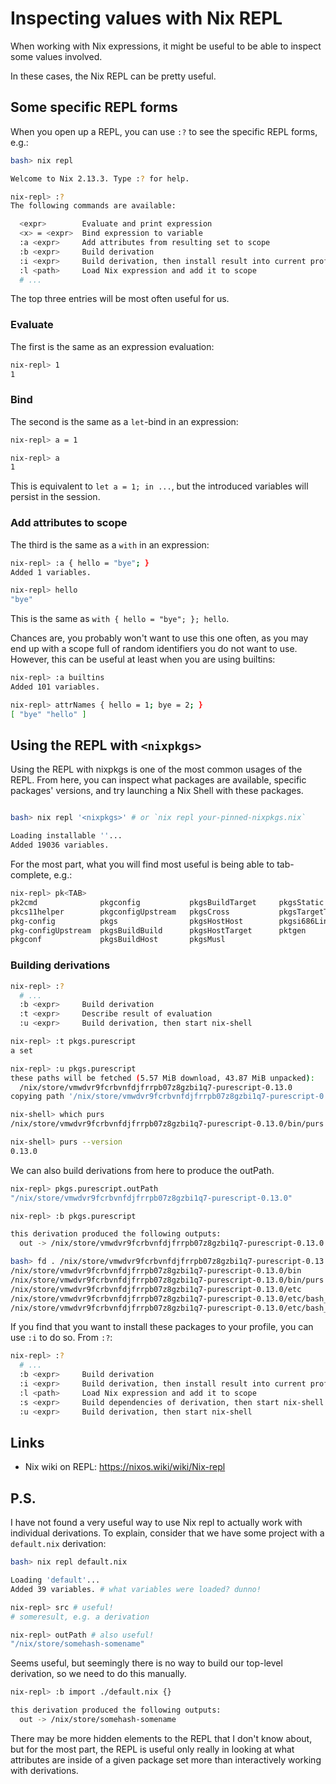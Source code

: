 # Inspecting values with Nix REPL

When working with Nix expressions, it might be useful to be able to inspect some values involved.

In these cases, the Nix REPL can be pretty useful.

## Some specific REPL forms

When you open up a REPL, you can use `:?` to see the specific REPL forms, e.g.:

```bash
bash> nix repl

Welcome to Nix 2.13.3. Type :? for help.

nix-repl> :?
The following commands are available:

  <expr>        Evaluate and print expression
  <x> = <expr>  Bind expression to variable
  :a <expr>     Add attributes from resulting set to scope
  :b <expr>     Build derivation
  :i <expr>     Build derivation, then install result into current profile
  :l <path>     Load Nix expression and add it to scope
  # ...
```

The top three entries will be most often useful for us.

### Evaluate

The first is the same as an expression evaluation:

```bash
nix-repl> 1
1
```

### Bind

The second is the same as a `let`-bind in an expression:

```bash
nix-repl> a = 1

nix-repl> a
1
```

This is equivalent to `let a = 1; in ...`, but the introduced variables will persist in the session.

### Add attributes to scope

The third is the same as a `with` in an expression:

```bash
nix-repl> :a { hello = "bye"; }
Added 1 variables.

nix-repl> hello
"bye"
```

This is the same as `with { hello = "bye"; }; hello`.

Chances are, you probably won't want to use this one often, as you may end up with a scope full of random identifiers you do not want to use. However, this can be useful at least when you are using builtins:

```bash
nix-repl> :a builtins
Added 101 variables.

nix-repl> attrNames { hello = 1; bye = 2; }
[ "bye" "hello" ]
```

## Using the REPL with `<nixpkgs>`

Using the REPL with nixpkgs is one of the most common usages of the REPL. From here, you can inspect what packages are available, specific packages' versions, and try launching a Nix Shell with these packages.

```bash

bash> nix repl '<nixpkgs>' # or `nix repl your-pinned-nixpkgs.nix`

Loading installable ''...
Added 19036 variables.
```

For the most part, what you will find most useful is being able to tab-complete, e.g.:

```bash
nix-repl> pk<TAB>
pk2cmd              pkgconfig           pkgsBuildTarget     pkgsStatic
pkcs11helper        pkgconfigUpstream   pkgsCross           pkgsTargetTarget
pkg-config          pkgs                pkgsHostHost        pkgsi686Linux
pkg-configUpstream  pkgsBuildBuild      pkgsHostTarget      pktgen
pkgconf             pkgsBuildHost       pkgsMusl
```

### Building derivations

```bash
nix-repl> :?
  # ...
  :b <expr>     Build derivation
  :t <expr>     Describe result of evaluation
  :u <expr>     Build derivation, then start nix-shell

nix-repl> :t pkgs.purescript
a set

nix-repl> :u pkgs.purescript
these paths will be fetched (5.57 MiB download, 43.87 MiB unpacked):
  /nix/store/vmwdvr9fcrbvnfdjfrrpb07z8gzbi1q7-purescript-0.13.0
copying path '/nix/store/vmwdvr9fcrbvnfdjfrrpb07z8gzbi1q7-purescript-0.13.0' from 'https://cache.nixos.org'...

nix-shell> which purs
/nix/store/vmwdvr9fcrbvnfdjfrrpb07z8gzbi1q7-purescript-0.13.0/bin/purs

nix-shell> purs --version
0.13.0
```

We can also build derivations from here to produce the outPath.

```bash
nix-repl> pkgs.purescript.outPath
"/nix/store/vmwdvr9fcrbvnfdjfrrpb07z8gzbi1q7-purescript-0.13.0"

nix-repl> :b pkgs.purescript

this derivation produced the following outputs:
  out -> /nix/store/vmwdvr9fcrbvnfdjfrrpb07z8gzbi1q7-purescript-0.13.0

bash> fd . /nix/store/vmwdvr9fcrbvnfdjfrrpb07z8gzbi1q7-purescript-0.13.0
/nix/store/vmwdvr9fcrbvnfdjfrrpb07z8gzbi1q7-purescript-0.13.0/bin
/nix/store/vmwdvr9fcrbvnfdjfrrpb07z8gzbi1q7-purescript-0.13.0/bin/purs
/nix/store/vmwdvr9fcrbvnfdjfrrpb07z8gzbi1q7-purescript-0.13.0/etc
/nix/store/vmwdvr9fcrbvnfdjfrrpb07z8gzbi1q7-purescript-0.13.0/etc/bash_completion.d
/nix/store/vmwdvr9fcrbvnfdjfrrpb07z8gzbi1q7-purescript-0.13.0/etc/bash_completion.d/purs-completion.bash
```

If you find that you want to install these packages to your profile, you can use `:i` to do so. From `:?`:

```bash
nix-repl> :?
  # ...
  :b <expr>     Build derivation
  :i <expr>     Build derivation, then install result into current profile
  :l <path>     Load Nix expression and add it to scope
  :s <expr>     Build dependencies of derivation, then start nix-shell
  :u <expr>     Build derivation, then start nix-shell
```

## Links

* Nix wiki on REPL: <https://nixos.wiki/wiki/Nix-repl>

## P.S.

I have not found a very useful way to use Nix repl to actually work with individual derivations. To explain, consider that we have some project with a `default.nix` derivation:

```bash
bash> nix repl default.nix

Loading 'default'...
Added 39 variables. # what variables were loaded? dunno!

nix-repl> src # useful!
# someresult, e.g. a derivation

nix-repl> outPath # also useful!
"/nix/store/somehash-somename"
```

Seems useful, but seemingly there is no way to build our top-level derivation, so we need to do this manually.

```bash
nix-repl> :b import ./default.nix {}

this derivation produced the following outputs:
  out -> /nix/store/somehash-somename
```

There may be more hidden elements to the REPL that I don't know about, but for the most part, the REPL is useful only really in looking at what attributes are inside of a given package set more than interactively working with derivations.
